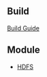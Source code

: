 ## Build

[Build Guide](https://github.com/apache/hadoop/blob/trunk/BUILDING.txt)

## Module

* [HDFS](./hdfs/)
